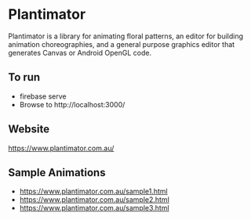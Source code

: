 ﻿# Plantimator

Plantimator is a library for animating floral patterns, an editor for building animation choreographies, and a general purpose graphics editor that generates Canvas or Android OpenGL code.

## To run
- firebase serve
- Browse to http://localhost:3000/

## Website
https://www.plantimator.com.au/

## Sample Animations
- https://www.plantimator.com.au/sample1.html  
- https://www.plantimator.com.au/sample2.html  
- https://www.plantimator.com.au/sample3.html  
